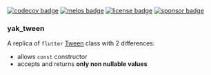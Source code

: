 [![codecov badge][]][codecov]
[![melos badge][]][melos]
[![license badge][]][license]
[![sponsor badge][]][sponsor]
### yak_tween

A replica of `flutter` [Tween](https://api.flutter.dev/flutter/animation/Tween-class.html) class with 2 differences:
- allows `const` constructor
- accepts and returns **only non nullable values**


[codecov]: https://codecov.io/gh/iapicca/yak_packages
[codecov badge]: https://codecov.io/gh/iapicca/yak_packages/branch/master/graph/badge.svg?token=KVHDWICFU0
[melos badge]: https://img.shields.io/badge/maintained%20with-melos-f700ff.svg
[melos]: https://github.com/invertase/melos
[license]: https://opensource.org/licenses/MIT
[license badge]: https://img.shields.io/badge/license-MIT-blue.svg
[sponsor]: https://github.com/sponsors/iapicca
[sponsor badge]: https://img.shields.io/badge/-Sponsor-fafbfc?logo=GitHub%20Sponsors
